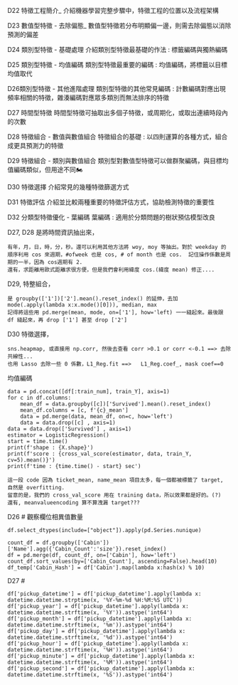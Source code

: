 D22 特徵工程簡介_
介紹機器學習完整步驟中，特徵工程的位置以及流程架構

D23 數值型特徵 - 去除偏態_
數值型特徵若分布明顯偏一邊，則需去除偏態以消除預測的偏差

D24 類別型特徵 - 基礎處理
介紹類別型特徵最基礎的作法 : 標籤編碼與獨熱編碼

D25 類別型特徵 - 均值編碼
類別型特徵最重要的編碼 : 均值編碼，將標籤以目標均值取代

D26類別型特徵 - 其他進階處理
類別型特徵的其他常見編碼 : 計數編碼對應出現頻率相關的特徵，雜湊編碼對應眾多類別而無法排序的特徵

D27 時間型特徵
時間型特徵可抽取出多個子特徵，或周期化，或取出連續時段內的次數

D28 特徵組合 - 數值與數值組合
特徵組合的基礎 : 以四則運算的各種方式，組合成更具預測力的特徵

D29 特徵組合 - 類別與數值組合
類別型對數值型特徵可以做群聚編碼，與目標均值編碼類似，但用途不同🏍

D30 特徵選擇
介紹常見的幾種特徵篩選方式

D31 特徵評估
介紹並比較兩種重要的特徵評估方式，協助檢測特徵的重要性

D32 分類型特徵優化 - 葉編碼
葉編碼 : 適用於分類問題的樹狀預估模型改良


D27, D28 是將時間資訊抽出來，
    
    有年，月，日，時，分，秒。還可以利用其他方法將 woy, moy 等抽出。對於 weekday 的順序利用 cos 來週期，#ofweek 也是 cos, # of month 也是 cos.  記住操作係數是周期的一半，因為 cos週期有 2.
    還有，求距離用歐式距離求很方便，但是我們會利用緯度 cos.(緯度 mean) 修正....
    
D29, 特整組合，

    是 groupby(['1'])['2'].mean().reset_index() 的延伸，去加 mode(.apply(lambda x:x.mode()[0])), median, max
    記得將這些用 pd.merge(mean, mode, on=['1'], how='left) 一一縫起來。最後跟 df 縫起來，再 drop ['1'] 甚至 drop ['2']
    
D30 特徵選擇，

    sns.heapmap, 或直接用 np.corr, 然後去查看 corr >0.1 or corr <-0.1 ==> 去除共線性...
    也用 Lasso 去除一些 0 係數，L1_Reg.fit ==>   L1_Reg.coef_, mask coef==0













均值編碼

    data = pd.concat([df[:train_num], train_Y], axis=1)
    for c in df.columns:
        mean_df = data.groupby([c])['Survived'].mean().reset_index()
        mean_df.columns = [c, f'{c}_mean']
        data = pd.merge(data, mean_df, on=c, how='left')
        data = data.drop([c] , axis=1)
    data = data.drop(['Survived'] , axis=1)
    estimator = LogisticRegression()
    start = time.time()
    print(f'shape : {X.shape}')
    print(f'score : {cross_val_score(estimator, data, train_Y, cv=5).mean()}')
    print(f'time : {time.time() - start} sec')
    
    這一段 code 因為 ticket_mean, name_mean 項目太多，每一個都被標籤了 target, 自然是 overfitting.
    留意的是，我們的 cross_val_score 用在 training data，所以效果都是好的。(?)
    還有, meanvalueencoding 算不算洩漏 target???


D26  # 觀察欄位相異值數量
    
    df.select_dtypes(include=["object"]).apply(pd.Series.nunique)
    
    count_df = df.groupby(['Cabin'])['Name'].agg({'Cabin_Count':'size'}).reset_index()
    df = pd.merge(df, count_df, on=['Cabin'], how='left')
    count_df.sort_values(by=['Cabin_Count'], ascending=False).head(10)
    df_temp['Cabin_Hash'] = df['Cabin'].map(lambda x:hash(x) % 10)
    
    
    
D27 #

    df['pickup_datetime'] = df['pickup_datetime'].apply(lambda x: datetime.datetime.strptime(x, '%Y-%m-%d %H:%M:%S UTC'))
    df['pickup_year'] = df['pickup_datetime'].apply(lambda x: datetime.datetime.strftime(x, '%Y')).astype('int64')
    df['pickup_month'] = df['pickup_datetime'].apply(lambda x: datetime.datetime.strftime(x, '%m')).astype('int64')
    df['pickup_day'] = df['pickup_datetime'].apply(lambda x: datetime.datetime.strftime(x, '%d')).astype('int64')
    df['pickup_hour'] = df['pickup_datetime'].apply(lambda x: datetime.datetime.strftime(x, '%H')).astype('int64')
    df['pickup_minute'] = df['pickup_datetime'].apply(lambda x: datetime.datetime.strftime(x, '%M')).astype('int64')
    df['pickup_second'] = df['pickup_datetime'].apply(lambda x: datetime.datetime.strftime(x, '%S')).astype('int64')
